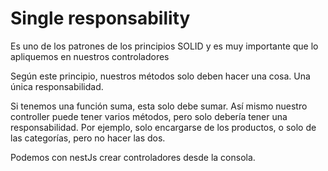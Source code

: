 # Single responsability

Es uno de los patrones de los principios SOLID y es muy importante que lo apliquemos en nuestros controladores

Según este principio, nuestros métodos solo deben hacer una cosa. Una única responsabilidad.

Si tenemos una función suma, esta solo debe sumar.
Así mismo nuestro controller puede tener varios métodos, pero solo debería tener una responsabilidad. 
Por ejemplo, solo encargarse de los productos, o solo de las categorías, pero no hacer las dos. 

Podemos con nestJs crear controladores desde la consola. 
